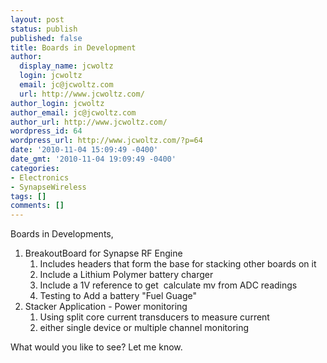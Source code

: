 ```yaml
---
layout: post
status: publish
published: false
title: Boards in Development
author:
  display_name: jcwoltz
  login: jcwoltz
  email: jc@jcwoltz.com
  url: http://www.jcwoltz.com/
author_login: jcwoltz
author_email: jc@jcwoltz.com
author_url: http://www.jcwoltz.com/
wordpress_id: 64
wordpress_url: http://www.jcwoltz.com/?p=64
date: '2010-11-04 15:09:49 -0400'
date_gmt: '2010-11-04 19:09:49 -0400'
categories:
- Electronics
- SynapseWireless
tags: []
comments: []
---
```

<p>Boards in Developments,</p>
<ol>
<li>BreakoutBoard for Synapse RF Engine
<ol>
<li>Includes headers that form the base for stacking other boards on it</li>
<li>Include a Lithium Polymer battery charger</li>
<li>Include a 1V reference to get  calculate mv from ADC readings</li>
<li>Testing to Add a battery "Fuel Guage"</li>
</ol>
</li>
<li>Stacker Application - Power monitoring
<ol>
<li>Using split core current transducers to measure current</li>
<li>either single device or multiple channel monitoring</li>
</ol>
</li>
</ol>
<p>What would you like to see? Let me know.</p>
